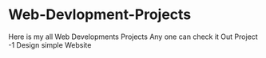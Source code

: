 # Web-Devlopment-Projects
Here is my all Web Developments Projects Any one can check it Out 
Project -1 Design simple Website
